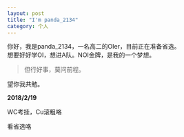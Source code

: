 ```yaml
---
layout: post
title: "I'm panda_2134"
category: 个人
---
```


你好，我是panda\_2134，一名高二的OIer，目前正在准备省选。   
想要好好学OI，想进A队。NOI金牌，是我的一个梦想。

>  但行好事，莫问前程。

望你我共勉。



**2018/2/19**

WC考挂，Cu滚粗咯   

看省选咯
